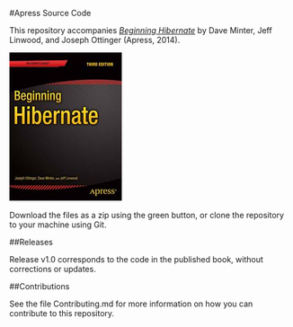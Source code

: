#Apress Source Code

This repository accompanies [*Beginning Hibernate*](http://www.apress.com/9781430265177) by Dave Minter, Jeff Linwood, and Joseph Ottinger (Apress, 2014).

![Cover image](9781430265177.jpg)

Download the files as a zip using the green button, or clone the repository to your machine using Git.

##Releases

Release v1.0 corresponds to the code in the published book, without corrections or updates.

##Contributions

See the file Contributing.md for more information on how you can contribute to this repository.

